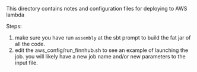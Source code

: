 This directory contains notes and configuration files for deploying to AWS lambda

Steps:

1. make sure you have run `assembly` at the sbt prompt to build the fat jar of all the code.
2. edit the aws_config/run_finnhub.sh to see an example of launching the job. you will likely have a
   new job name and/or new parameters to the input file.

